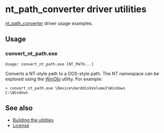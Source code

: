 nt_path_converter driver utilities
==================================

[nt_path_converter] driver usage examples.

[nt_path_converter]: ../../../../km/src/special/nt_path_converter

Usage
-----

### convert_nt_path.exe

    Usage: convert_nt_path.exe [NT_PATH...]

Converts a NT-style path to a DOS-style path.
The NT namespace can be explored using the [WinObj] utility.
For example:

    > convert_nt_path.exe \Device\HarddiskVolume2\Windows
    C:\Windows

[WinObj]: https://technet.microsoft.com/en-us/library/bb896657.aspx

See also
--------

* [Building the utilities]
* [License]

[Building the utilities]: ../../../README.md#building-the-utilities
[License]: ../../../../README.md#license
